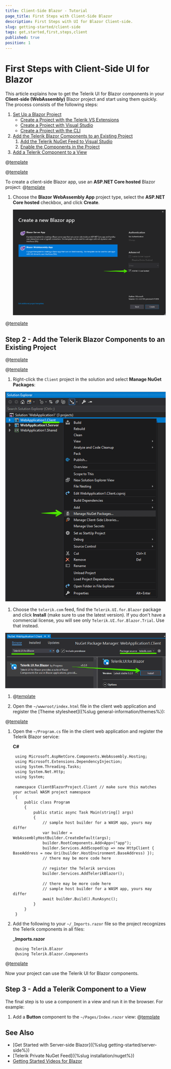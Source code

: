 ```yaml
---
title: Client-Side Blazor - Tutorial
page_title: First Steps with Client-Side Blazor
description: First Steps with UI for Blazor Client-side.
slug: getting-started/client-side
tags: get,started,first,steps,client
published: true
position: 1
---
```


# First Steps with Client-Side UI for Blazor

This article explains how to get the Telerik UI for Blazor components in your **Client-side (WebAssembly)** Blazor project and start using them quickly. The process consists of the following steps:

1. [Set Up a Blazor Project](#step-1---set-up-a-blazor-project)
    * [Create a Project with the Telerik VS Extensions](#create-a-project-with-the-telerik-vs-extensions)
    * [Create a Project with Visual Studio](#create-a-project-with-visual-studio)
    * [Create a Project with the CLI](#create-a-project-with-the-cli)
1. [Add the Telerik Blazor Components to an Existing Project](#step-2---add-the-telerik-blazor-components-to-an-existing-project)
    1. [Add the Telerik NuGet Feed to Visual Studio](#add-the-telerik-nuget-feed-to-visual-studio)
    1. [Enable the Components in the Project](#enable-the-components-in-the-project)
1. [Add a Telerik Component to a View](#step-3---add-a-telerik-component-to-a-view)


@[template](/_contentTemplates/common/get-started.md#download-intro-para-for-get-started)


@[template](/_contentTemplates/common/get-started.md#blazor-tutorial-intro)


To create a client-side Blazor app, use an **ASP.NET Core hosted** Blazor project:
@[template](/_contentTemplates/common/get-started.md#project-creation-part-1)

1. Choose the **Blazor WebAssembly App** project type, select the **ASP.NET Core hosted** checkbox, and click **Create**.

    ![Select Blazor Project Type](images/choose-project-template.png)

@[template](/_contentTemplates/common/get-started.md#project-creation-cli)

## Step 2 - Add the Telerik Blazor Components to an Existing Project

@[template](/_contentTemplates/common/get-started.md#add-nuget-feed)

@[template](/_contentTemplates/common/get-started.md#get-access)

1. Right-click  the `Client` project in the solution and select **Manage NuGet Packages**:

  ![Manage NuGet Packages](images/manage-nuget-packages-for-client-app.png)

1. Choose the `telerik.com` feed, find the `Telerik.UI.for.Blazor` package and click **Install** (make sure to use the latest version). If you don't have a commercial license, you will see only `Telerik.UI.for.Blazor.Trial`. Use that instead.

  ![Add Telerik Blazor Package to Client Project](images/add-telerik-nuget-to-client-app.png)


1. @[template](/_contentTemplates/common/js-interop-file.md#add-js-interop-file-to-getting-started-client)


1. Open the `~/wwwroot/index.html` file in the client web application and register the [Theme stylesheet]({%slug general-information/themes%}):

@[template](/_contentTemplates/common/js-interop-file.md#theme-static-asset-snippet)

        
1. Open the `~/Program.cs` file in the client web application and register the Telerik Blazor service:

    **C#**
    
        using Microsoft.AspNetCore.Components.WebAssembly.Hosting;
        using Microsoft.Extensions.DependencyInjection;
        using System.Threading.Tasks;
        using System.Net.Http;
        using System;
        
        namespace ClientBlazorProject.Client // make sure this matches your actual WASM project namespace
        {
            public class Program
            {
                public static async Task Main(string[] args)
                {
                    // sample host builder for a WASM app, yours may differ
                    var builder = WebAssemblyHostBuilder.CreateDefault(args);
                    builder.RootComponents.Add<App>("app");
                    builder.Services.AddScoped(sp => new HttpClient { BaseAddress = new Uri(builder.HostEnvironment.BaseAddress) });
                    // there may be more code here
        
                    // register the Telerik services
                    builder.Services.AddTelerikBlazor();
        
                    // there may be more code here
                    // sample host builder for a WASM app, yours may differ
                    await builder.Build().RunAsync();
                }
            }
        }
         
1. Add the following to your `~/_Imports.razor` file so the project recognizes the Telerik components in all files:

    **_Imports.razor**
    
        @using Telerik.Blazor
        @using Telerik.Blazor.Components

@[template](/_contentTemplates/common/get-started.md#root-component-steps)



    
Now your project can use the Telerik UI for Blazor components.

## Step 3 - Add a Telerik Component to a View

The final step is to use a component in a view and run it in the browser. For example:

1. Add a **Button** component to the `~/Pages/Index.razor` view:
@[template](/_contentTemplates/common/get-started.md#add-component-sample)

## See Also

* [Get Started with Server-side Blazor]({%slug getting-started/server-side%})
* [Telerik Private NuGet Feed]({%slug installation/nuget%})
* [Getting Started Videos for Blazor](https://www.youtube.com/watch?v=aaRAZYaJ4xc&list=PLvmaC-XMqeBYPTwcm478vs8Rujq2tiVJo)

